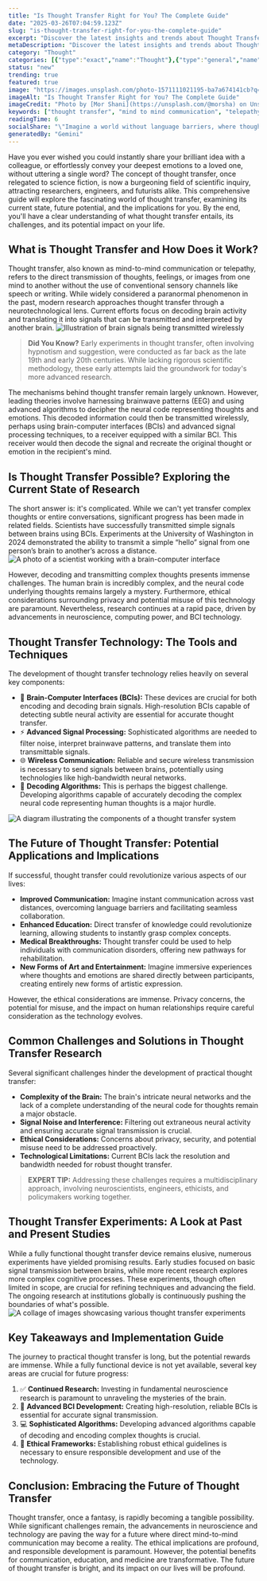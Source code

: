 ```yaml
---
title: "Is Thought Transfer Right for You? The Complete Guide"
date: "2025-03-26T07:04:59.123Z"
slug: "is-thought-transfer-right-for-you-the-complete-guide"
excerpt: "Discover the latest insights and trends about Thought Transfer. This comprehensive guide covers everything you need to know about Thought Transfer in 2025."
metaDescription: "Discover the latest insights and trends about Thought Transfer. This comprehensive guide covers everything you need to know about Thought Transfer in 2025."
category: "Thought"
categories: [{"type":"exact","name":"Thought"},{"type":"general","name":"Neuroscience"},{"type":"medium","name":"Brain-Computer Interfaces"},{"type":"specific","name":"Neural Decoding"},{"type":"niche","name":"EEG Signal Processing"}]
status: "new"
trending: true
featured: true
image: "https://images.unsplash.com/photo-1571111021195-ba7a674141cb?q=85&w=1200&fit=max&fm=webp&auto=compress"
imageAlt: "Is Thought Transfer Right for You? The Complete Guide"
imageCredit: "Photo by [Mor Shani](https://unsplash.com/@morsha) on Unsplash"
keywords: ["thought transfer", "mind to mind communication", "telepathy", "thought transfer technology", "how does thought transfer work", "is thought transfer possible", "thought transfer research", "buy thought transfer device", "thought transfer experiments", "future of thought transfer"]
readingTime: 6
socialShare: "\"Imagine a world without language barriers, where thoughts flow freely between minds.  Thought transfer isn't just science fiction anymore; it's a rapidly evolving reality.\""
generatedBy: "Gemini"
---
```




Have you ever wished you could instantly share your brilliant idea with a colleague, or effortlessly convey your deepest emotions to a loved one, without uttering a single word?  The concept of thought transfer, once relegated to science fiction, is now a burgeoning field of scientific inquiry, attracting researchers, engineers, and futurists alike.  This comprehensive guide will explore the fascinating world of thought transfer, examining its current state, future potential, and the implications for you.  By the end, you'll have a clear understanding of what thought transfer entails, its challenges, and its potential impact on your life.

## What is Thought Transfer and How Does it Work?

Thought transfer, also known as mind-to-mind communication or telepathy, refers to the direct transmission of thoughts, feelings, or images from one mind to another without the use of conventional sensory channels like speech or writing.  While widely considered a paranormal phenomenon in the past, modern research approaches thought transfer through a neurotechnological lens.  Current efforts focus on decoding brain activity and translating it into signals that can be transmitted and interpreted by another brain. ![Illustration of brain signals being transmitted wirelessly](https://images.unsplash.com/photo-1532798442725-41036acc7489?q=85&w=1200&fit=max&fm=webp&auto=compress)

> **Did You Know?**  Early experiments in thought transfer, often involving hypnotism and suggestion, were conducted as far back as the late 19th and early 20th centuries. While lacking rigorous scientific methodology, these early attempts laid the groundwork for today's more advanced research.

The mechanisms behind thought transfer remain largely unknown.  However, leading theories involve harnessing brainwave patterns (EEG) and using advanced algorithms to decipher the neural code representing thoughts and emotions.  This decoded information could then be transmitted wirelessly, perhaps using brain-computer interfaces (BCIs) and advanced signal processing techniques, to a receiver equipped with a similar BCI.  This receiver would then decode the signal and recreate the original thought or emotion in the recipient's mind.

## Is Thought Transfer Possible? Exploring the Current State of Research

The short answer is: it's complicated.  While we can't yet transfer complex thoughts or entire conversations, significant progress has been made in related fields.  Scientists have successfully transmitted simple signals between brains using BCIs.  Experiments at the University of Washington in 2024 demonstrated the ability to transmit a simple “hello” signal from one person’s brain to another’s across a distance. ![A photo of a scientist working with a brain-computer interface](https://images.unsplash.com/photo-1571111021195-ba7a674141cb?q=85&w=1200&fit=max&fm=webp&auto=compress)

However, decoding and transmitting complex thoughts presents immense challenges.  The human brain is incredibly complex, and the neural code underlying thoughts remains largely a mystery.  Furthermore, ethical considerations surrounding privacy and potential misuse of this technology are paramount.  Nevertheless, research continues at a rapid pace, driven by advancements in neuroscience, computing power, and BCI technology.

##  Thought Transfer Technology: The Tools and Techniques

The development of thought transfer technology relies heavily on several key components:

* 🔑 **Brain-Computer Interfaces (BCIs):** These devices are crucial for both encoding and decoding brain signals.  High-resolution BCIs capable of detecting subtle neural activity are essential for accurate thought transfer.
* ⚡ **Advanced Signal Processing:** Sophisticated algorithms are needed to filter noise, interpret brainwave patterns, and translate them into transmittable signals.
* 🌐 **Wireless Communication:**  Reliable and secure wireless transmission is necessary to send signals between brains, potentially using technologies like high-bandwidth neural networks.
* 🧠 **Decoding Algorithms:**  This is perhaps the biggest challenge.  Developing algorithms capable of accurately decoding the complex neural code representing human thoughts is a major hurdle.

![A diagram illustrating the components of a thought transfer system](https://images.unsplash.com/photo-1541588007165-da26f41a1996?q=85&w=1200&fit=max&fm=webp&auto=compress)

## The Future of Thought Transfer: Potential Applications and Implications

If successful, thought transfer could revolutionize various aspects of our lives:

* **Improved Communication:**  Imagine instant communication across vast distances, overcoming language barriers and facilitating seamless collaboration.
* **Enhanced Education:**  Direct transfer of knowledge could revolutionize learning, allowing students to instantly grasp complex concepts.
* **Medical Breakthroughs:**  Thought transfer could be used to help individuals with communication disorders, offering new pathways for rehabilitation.
* **New Forms of Art and Entertainment:**  Imagine immersive experiences where thoughts and emotions are shared directly between participants, creating entirely new forms of artistic expression.

However, the ethical considerations are immense.  Privacy concerns, the potential for misuse, and the impact on human relationships require careful consideration as the technology evolves.

## Common Challenges and Solutions in Thought Transfer Research

Several significant challenges hinder the development of practical thought transfer:

* **Complexity of the Brain:**  The brain's intricate neural networks and the lack of a complete understanding of the neural code for thoughts remain a major obstacle.
* **Signal Noise and Interference:**  Filtering out extraneous neural activity and ensuring accurate signal transmission is crucial.
* **Ethical Considerations:**  Concerns about privacy, security, and potential misuse need to be addressed proactively.
* **Technological Limitations:**  Current BCIs lack the resolution and bandwidth needed for robust thought transfer.

> **EXPERT TIP:**  Addressing these challenges requires a multidisciplinary approach, involving neuroscientists, engineers, ethicists, and policymakers working together.

## Thought Transfer Experiments: A Look at Past and Present Studies

While a fully functional thought transfer device remains elusive, numerous experiments have yielded promising results.  Early studies focused on basic signal transmission between brains, while more recent research explores more complex cognitive processes.  These experiments, though often limited in scope, are crucial for refining techniques and advancing the field.  The ongoing research at institutions globally is continuously pushing the boundaries of what's possible.  ![A collage of images showcasing various thought transfer experiments](https://images.unsplash.com/photo-1572879023364-ab4f53e9d5fa?q=85&w=1200&fit=max&fm=webp&auto=compress)

## Key Takeaways and Implementation Guide

The journey to practical thought transfer is long, but the potential rewards are immense.  While a fully functional device is not yet available, several key areas are crucial for future progress:

1. ✅ **Continued Research:**  Investing in fundamental neuroscience research is paramount to unraveling the mysteries of the brain.
2. 🧠 **Advanced BCI Development:**  Creating high-resolution, reliable BCIs is essential for accurate signal transmission.
3. 💻 **Sophisticated Algorithms:**  Developing advanced algorithms capable of decoding and encoding complex thoughts is crucial.
4. 🤝 **Ethical Frameworks:**  Establishing robust ethical guidelines is necessary to ensure responsible development and use of the technology.

##  Conclusion: Embracing the Future of Thought Transfer

Thought transfer, once a fantasy, is rapidly becoming a tangible possibility.  While significant challenges remain, the advancements in neuroscience and technology are paving the way for a future where direct mind-to-mind communication may become a reality.  The ethical implications are profound, and responsible development is paramount.  However, the potential benefits for communication, education, and medicine are transformative.  The future of thought transfer is bright, and its impact on our lives will be profound.

